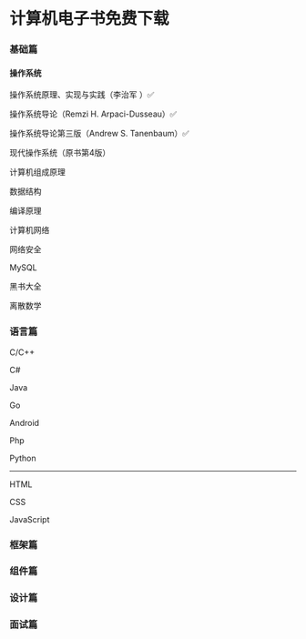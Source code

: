 # 计算机电子书免费下载

### 基础篇

#### 操作系统

操作系统原理、实现与实践（李治军 ）✅

操作系统导论（Remzi H. Arpaci-Dusseau）✅

操作系统导论第三版（Andrew S. Tanenbaum）✅

现代操作系统（原书第4版）



计算机组成原理

数据结构

编译原理

计算机网络

网络安全

MySQL

黑书大全

离散数学



### 语言篇

C/C++

C#

Java

Go

Android

Php

Python

----

HTML

CSS

JavaScript



### 框架篇





### 组件篇



### 设计篇



### 面试篇